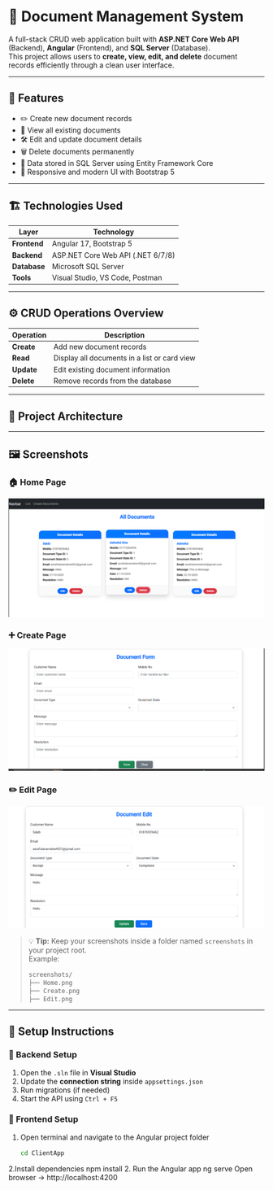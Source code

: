# 🧩 Document Management System

A full-stack CRUD web application built with **ASP.NET Core Web API** (Backend), **Angular** (Frontend), and **SQL Server** (Database).  
This project allows users to **create, view, edit, and delete** document records efficiently through a clean user interface.

---

## 🚀 Features
- ✏️ Create new document records  
- 📄 View all existing documents  
- 🛠️ Edit and update document details  
- 🗑️ Delete documents permanently  
- 💾 Data stored in SQL Server using Entity Framework Core  
- 💎 Responsive and modern UI with Bootstrap 5  

---

## 🏗️ Technologies Used

| Layer | Technology |
|-------|-------------|
| **Frontend** | Angular 17, Bootstrap 5 |
| **Backend** | ASP.NET Core Web API (.NET 6/7/8) |
| **Database** | Microsoft SQL Server |
| **Tools** | Visual Studio, VS Code, Postman |

---

## ⚙️ CRUD Operations Overview

| Operation | Description |
|------------|-------------|
| **Create** | Add new document records |
| **Read** | Display all documents in a list or card view |
| **Update** | Edit existing document information |
| **Delete** | Remove records from the database |

---

## 🧠 Project Architecture

---

## 🖼️ Screenshots

### 🏠 Home Page
![Home](./Home.PNG)

### ➕ Create Page
![Create](./Create.PNG)

### ✏️ Edit Page
![Edit](./Edit.PNG)

> 💡 **Tip:** Keep your screenshots inside a folder named `screenshots` in your project root.  
> Example:
> ```
> screenshots/
> ├── Home.png
> ├── Create.png
> ├── Edit.png
> ```

---

## 🧰 Setup Instructions

### 🔹 Backend Setup
1. Open the `.sln` file in **Visual Studio**  
2. Update the **connection string** inside `appsettings.json`  
3. Run migrations (if needed)  
4. Start the API using `Ctrl + F5`

### 🔹 Frontend Setup
1. Open terminal and navigate to the Angular project folder  
   ```bash
   cd ClientApp
2.Install dependencies
npm install
2. Run the Angular app
ng serve
Open browser → http://localhost:4200
